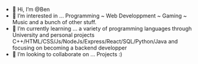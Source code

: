 - 👋 Hi, I’m @Ben
- 👀 I’m interested in ... Programming ~ Web Developpment ~ Gaming ~ Music and a bunch of other stuff.
- 🌱 I’m currently learning ... a variety of programming languages through University and personal projects C++/HTML/CSS/Js/NodeJs/Express/React/SQL/Python/Java and focusing on becoming a backend developper
- 💞️ I’m looking to collaborate on ... Projects :) 

<!---
Bofta/Bofta is a ✨ special ✨ repository because its `README.md` (this file) appears on your GitHub profile.
You can click the Preview link to take a look at your changes.
--->
